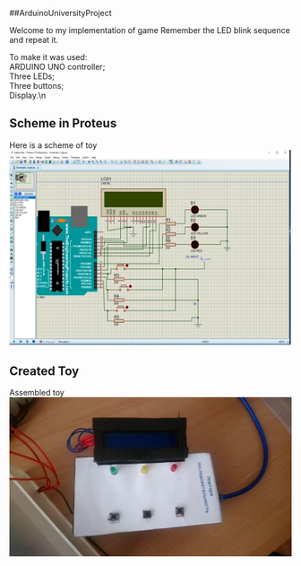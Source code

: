 ##ArduinoUniversityProject

Welcome to my implementation of game Remember the LED blink sequence and repeat it.

To make it was used:\
ARDUINO UNO controller;\
Three LEDs;\
Three buttons;\
Display.\n

## Scheme in Proteus

Here is a scheme of toy
![Scheme in Proteus](/imgs/ProteusScheme.jpg)

## Created Toy

Assembled toy
![Toy](/imgs/Toy.jpg)